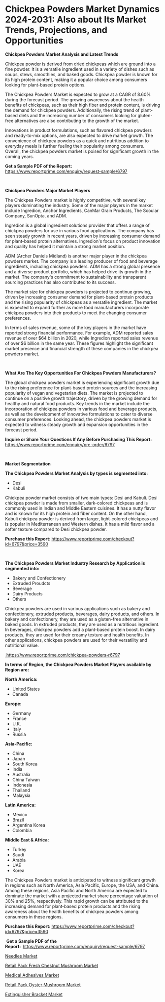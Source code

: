 <p><h1>Chickpea Powders Market Dynamics 2024-2031: Also about Its Market Trends, Projections, and Opportunities</h1></p><p><strong>Chickpea Powders Market Analysis and Latest Trends</strong></p>
<p><p>Chickpea powder is derived from dried chickpeas which are ground into a fine powder. It is a versatile ingredient used in a variety of dishes such as soups, stews, smoothies, and baked goods. Chickpea powder is known for its high protein content, making it a popular choice among consumers looking for plant-based protein options.</p><p>The Chickpea Powders Market is expected to grow at a CAGR of 8.60% during the forecast period. The growing awareness about the health benefits of chickpeas, such as their high fiber and protein content, is driving the demand for chickpea powders. Additionally, the rising trend of plant-based diets and the increasing number of consumers looking for gluten-free alternatives are also contributing to the growth of the market.</p><p>Innovations in product formulations, such as flavored chickpea powders and ready-to-mix options, are also expected to drive market growth. The convenience of chickpea powders as a quick and nutritious addition to everyday meals is further fueling their popularity among consumers. Overall, the chickpea powders market is poised for significant growth in the coming years.</p></p>
<p><strong>Get a Sample PDF of the Report:&nbsp;</strong> <a href="https://www.reportprime.com/enquiry/request-sample/6797">https://www.reportprime.com/enquiry/request-sample/6797</a></p>
<p>&nbsp;</p>
<p><strong>Chickpea Powders Major Market Players</strong></p>
<p><p>The Chickpea Powders market is highly competitive, with several key players dominating the industry. Some of the major players in the market include Ingredion, Anchor Ingredients, CanMar Grain Products, The Scoular Company, SunOpta, and ADM.</p><p>Ingredion is a global ingredient solutions provider that offers a range of chickpea powders for use in various food applications. The company has seen steady growth in recent years, driven by increasing consumer demand for plant-based protein alternatives. Ingredion's focus on product innovation and quality has helped it maintain a strong market position.</p><p>ADM (Archer Daniels Midland) is another major player in the chickpea powders market. The company is a leading producer of food and beverage ingredients, including chickpea powders. ADM has a strong global presence and a diverse product portfolio, which has helped drive its growth in the market. The company's commitment to sustainability and transparent sourcing practices has also contributed to its success.</p><p>The market size for chickpea powders is projected to continue growing, driven by increasing consumer demand for plant-based protein products and the rising popularity of chickpeas as a versatile ingredient. The market is expected to expand further as more food manufacturers incorporate chickpea powders into their products to meet the changing consumer preferences.</p><p>In terms of sales revenue, some of the key players in the market have reported strong financial performance. For example, ADM reported sales revenue of over $64 billion in 2020, while Ingredion reported sales revenue of over $6 billion in the same year. These figures highlight the significant market presence and financial strength of these companies in the chickpea powders market.</p></p>
<p>&nbsp;</p>
<p><strong>What Are The Key Opportunities For Chickpea Powders Manufacturers?</strong></p>
<p><p>The global chickpea powders market is experiencing significant growth due to the rising preference for plant-based protein sources and the increasing popularity of vegan and vegetarian diets. The market is projected to continue on a positive growth trajectory, driven by the growing demand for healthy and natural food products. Key trends in the market include the incorporation of chickpea powders in various food and beverage products, as well as the development of innovative formulations to cater to diverse consumer preferences. Looking ahead, the chickpea powders market is expected to witness steady growth and expansion opportunities in the forecast period.</p></p>
<p><strong>Inquire or Share Your Questions If Any Before Purchasing This Report:</strong> <a href="https://www.reportprime.com/enquiry/pre-order/6797">https://www.reportprime.com/enquiry/pre-order/6797</a></p>
<p>&nbsp;</p>
<p><strong>Market Segmentation</strong></p>
<p><strong>The Chickpea Powders Market Analysis by types is segmented into:</strong></p>
<p><ul><li>Desi</li><li>Kabuli</li></ul></p>
<p><p>Chickpea powder market consists of two main types: Desi and Kabuli. Desi chickpea powder is made from smaller, dark-colored chickpeas and is commonly used in Indian and Middle Eastern cuisines. It has a nutty flavor and is known for its high protein and fiber content. On the other hand, Kabuli chickpea powder is derived from larger, light-colored chickpeas and is popular in Mediterranean and Western dishes. It has a mild flavor and a softer texture compared to Desi chickpea powder.</p></p>
<p><strong>Purchase this Report:&nbsp;</strong><a href="https://www.reportprime.com/checkout?id=6797&price=3590">https://www.reportprime.com/checkout?id=6797&price=3590</a></p>
<p>&nbsp;</p>
<p><strong>The Chickpea Powders Market Industry Research by Application is segmented into:</strong></p>
<p><ul><li>Bakery and Confectionery</li><li>Extruded Proudcts</li><li>Beverage</li><li>Dairy Products</li><li>Others</li></ul></p>
<p><p>Chickpea powders are used in various applications such as bakery and confectionery, extruded products, beverages, dairy products, and others. In bakery and confectionery, they are used as a gluten-free alternative in baked goods. In extruded products, they are used as a nutritious ingredient. In beverages, chickpea powders add a plant-based protein boost. In dairy products, they are used for their creamy texture and health benefits. In other applications, chickpea powders are used for their versatility and nutritional value.</p></p>
<p><a href="https://www.reportprime.com/chickpea-powders-r6797">&nbsp;https://www.reportprime.com/chickpea-powders-r6797</a></p>
<p><strong>In terms of Region, the Chickpea Powders Market Players available by Region are:</strong></p>
<p>
    <p> <strong> North America: </strong>
        <ul>
            <li>United States</li>
            <li>Canada</li>
        </ul>
        </p> 
    <p> <strong> Europe: </strong>
        <ul>
            <li>Germany</li>
            <li>France</li>
            <li>U.K.</li>
            <li>Italy</li>
            <li>Russia</li>
        </ul>
        </p> 
    <p> <strong> Asia-Pacific: </strong>
        <ul>
            <li>China</li>
            <li>Japan</li>
            <li>South Korea</li>
            <li>India</li>
            <li>Australia</li>
            <li>China Taiwan</li>
            <li>Indonesia</li>
            <li>Thailand</li>
            <li>Malaysia</li>
        </ul>
        </p> 
    <p> <strong> Latin America: </strong>
        <ul>
            <li>Mexico</li>
            <li>Brazil</li>
            <li>Argentina Korea</li>
            <li>Colombia</li>
        </ul>
        </p> 
    <p> <strong> Middle East & Africa: </strong>
        <ul>
            <li>Turkey</li>
            <li>Saudi</li>
            <li>Arabia</li>
            <li>UAE</li>
            <li>Korea</li>
        </ul>
    </p>
    </p>
<p><p>The Chickpea Powders market is anticipated to witness significant growth in regions such as North America, Asia Pacific, Europe, the USA, and China. Among these regions, Asia Pacific and North America are expected to dominate the market with a projected market share percentage valuation of 30% and 25%, respectively. This rapid growth can be attributed to the increasing demand for plant-based protein products and the rising awareness about the health benefits of chickpea powders among consumers in these regions.</p></p>
<p><strong>Purchase this Report: </strong><a href="https://www.reportprime.com/checkout?id=6797&price=3590">https://www.reportprime.com/checkout?id=6797&price=3590</a></p>
<p>&nbsp;<strong>Get a Sample PDF of the Report:&nbsp;&nbsp;</strong><a href="https://www.reportprime.com/enquiry/request-sample/6797">https://www.reportprime.com/enquiry/request-sample/6797</a></p>
<p><strong></strong></p>
<p><p><a href="https://medium.com/@carlahoustonh51/insights-into-needles-market-share-and-competitive-landscape-for-period-from-2024-to-2031-f3c7b512a285">Needles Market</a></p><p><a href="https://github.com/ranaacryptoaddmin/Market-Research-Report-List-1/blob/main/retail-pack-fresh-chestnut-mushroom-market.md">Retail Pack Fresh Chestnut Mushroom Market</a></p><p><a href="https://medium.com/@connor.marshall794/global-medical-adhesives-market-size-is-expected-to-experience-a-cagr-of-12-2-5714ffd489f0">Medical Adhesives Market</a></p><p><a href="https://github.com/RoccoManning/Market-Research-Report-List-6/blob/main/retail-pack-oyster-mushroom-market.md">Retail Pack Oyster Mushroom Market</a></p><p><a href="https://issuu.com/reportprime-2/docs/extinguisher-bracket-market-size-20_1c3b191ddc14a9">Extinguisher Bracket Market</a></p></p>